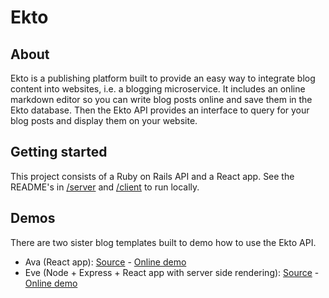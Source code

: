 # Ekto

## About

Ekto is a publishing platform built to provide an easy way to integrate blog
content into websites, i.e. a blogging microservice. It includes an online markdown
editor so you can write blog posts online and save them in the Ekto database. Then
the Ekto API provides an interface to query for your blog posts and display them
on your website.

## Getting started

This project consists of a Ruby on Rails API and a React app. See the README's in
[/server](https://github.com/bnhansn/ekto/tree/master/server) and
[/client](https://github.com/bnhansn/ekto/tree/master/client) to run locally.

## Demos

There are two sister blog templates built to demo how to use the Ekto API.

* Ava (React app): [Source](https://github.com/bnhansn/ava) - [Online demo](http://demo.ekto.tech)
* Eve (Node + Express + React app with server side rendering): [Source](https://github.com/bnhansn/eve) - [Online demo](http://eve.ekto.tech)
